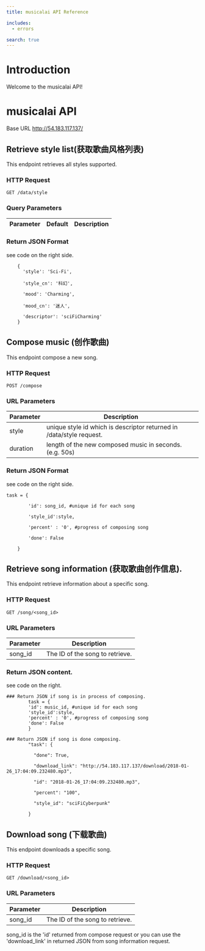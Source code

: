 ```yaml
---
title: musicalai API Reference

includes:
  - errors

search: true
---
```


# Introduction

Welcome to the musicalai API!

# musicalai API 

Base URL http://54.183.117.137/

## Retrieve style list(获取歌曲风格列表)

This endpoint retrieves all styles supported.

### HTTP Request

`GET /data/style`

### Query Parameters

Parameter | Default | Description
--------- | ------- | -----------

### Return JSON Format
see code on the right side.

```
    {
      'style': 'Sci-Fi',

      'style_cn': '科幻',

      'mood': 'Charming',

      'mood_cn': '迷人',

      'descriptor': 'sciFiCharming'
    }
```

## Compose music (创作歌曲) 

This endpoint compose a new song.


### HTTP Request

`POST /compose`

### URL Parameters

Parameter | Description
--------- | -----------
style | unique style id which is descriptor returned in /data/style request.
duration | length of the new composed music in seconds. (e.g. 50s)

### Return JSON Format
see code on the right side.

```
task = {

        'id': song_id, #unique id for each song

        'style_id':style,

        'percent' : '0', #progress of composing song

        'done': False

    }
```

## Retrieve song information (获取歌曲创作信息). 

This endpoint retrieve information about a specific song.

### HTTP Request

`GET /song/<song_id>`

### URL Parameters

Parameter | Description
--------- | -----------
song_id | The ID of the song to retrieve. 

### Return JSON content.
see code on the right.

```
### Return JSON if song is in process of composing.
        task = {
        'id': music_id, #unique id for each song
        'style_id':style,
        'percent' : '0', #progress of composing song
        'done': False
        }
```


```
### Return JSON if song is done composing.
        "task": {

          "done": True,

          "download_link": "http://54.183.117.137/download/2018-01-26_17:04:09.232480.mp3",

          "id": "2018-01-26_17:04:09.232480.mp3",

          "percent": "100",

          "style_id": "sciFiCyberpunk"

        }
```

## Download song (下载歌曲)
This endpoint downloads a specific song.

### HTTP Request

`GET /download/<song_id>`

### URL Parameters

Parameter | Description
--------- | -----------
song_id | The ID of the song to retrieve. 


<aside class="notice">
song_id is the 'id' returned from compose request or you can use the 'download_link' in returned JSON from song information request.
</aside>
